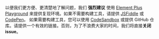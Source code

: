 以便我们更方便、更清楚地了解问题，我们 **强烈建议** 使用 [Element Plus Playground](https://play.element-plus.org/) 来提供复现环境。如果不需要构建工具，请提供 [JSFiddle](https://jsfiddle.net/iamkun/ods20k7t/4) 或 [CodePen](https://codepen.io/iamkun/pen/YzWMaVr)。
如果需要构建工具，您可以使用 [CodeSandbox](https://codesandbox.io/s/element-plus-spa-ms973?file=/src/App.vue) 或提供 GitHub 仓库。请提供一个有效的链接。否则，为了不浪费大家的时间，我们将直接**关闭 issue**。

